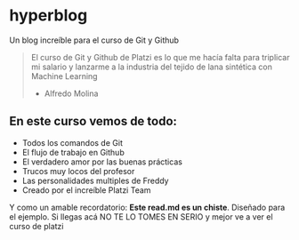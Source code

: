 # hyperblog
Un blog increíble para el curso de Git y Github
> El curso de Git y Github de Platzi es lo que me hacía falta para triplicar mi salario y lanzarme a la industria del tejido de lana sintética con Machine Learning
>* Alfredo Molina 

## En este curso vemos de todo:
* Todos los comandos de Git
* El flujo de trabajo en Github
* El verdadero amor por las buenas prácticas
* Trucos muy locos del profesor 
* Las personalidades multiples de Freddy
* Creado por el increíble Platzi Team

Y como un amable recordatorio: **Este read.md es un chiste**. Diseñado para el ejemplo. Si llegas acá NO TE LO TOMES EN SERIO y mejor ve a ver el curso de platzi

